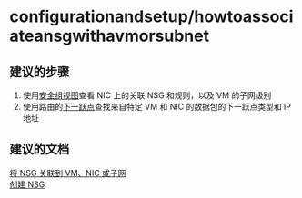 <properties
    pageTitle="configurationandsetup/howtoassociateansgwithavmorsubnet"
    description="configurationandsetup/howtoassociateansgwithavmorsubnet"
    service="microsoft.network"
    resource="virtualnetworks"
    authors="radwiv"
    displayOrder=""
    selfHelpType="generic"
    supportTopicIds="32584255"
    resourceTags=""
    productPesIds="15526"
    cloudEnvironments="public"
/>


# configurationandsetup/howtoassociateansgwithavmorsubnet
<a id="configurationandsetuphowtoassociateansgwithavmorsubnet" class="xliff"></a>

## **建议的步骤**
<a id="recommended-steps" class="xliff"></a>
1. 使用[安全组视图](data-blade:microsoft_azure_network.networkwatchersecuritygroupviewblade)查看 NIC 上的关联 NSG 和规则，以及 VM 的子网级别<br>
2. 使用路由的[下一跃点](data-blade:microsoft_azure_network.getnexthopblade)查找来自特定 VM 和 NIC 的数据包的下一跃点类型和 IP 地址<br>

## **建议的文档**
<a id="recommended-documents" class="xliff"></a>
[将 NSG 关联到 VM、NIC 或子网](https://docs.microsoft.com/azure/virtual-network/virtual-networks-nsg#associating-nsgs)<br>
[创建 NSG](https://docs.microsoft.com/azure/virtual-network/virtual-networks-create-nsg-arm-pportal)

